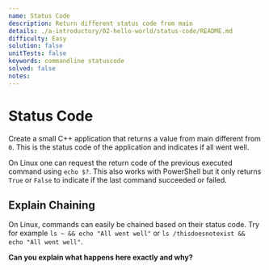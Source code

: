 ```yaml
---
name: Status Code
description: Return different status code from main
details: ./a-introductory/02-hello-world/status-code/README.md
difficulty: Easy
solution: false
unitTests: false
keywords: commandline statuscode
solved: false
notes:
---
```


# Status Code

Create a small C++ application that returns a value from main different from `0`. This is the status code of the application and indicates if all went well.

On Linux one can request the return code of the previous executed command using `echo $?`. This also works with PowerShell but it only returns `True` or `False` to indicate if the last command succeeded or failed.

## Explain Chaining

On Linux, commands can easily be chained based on their status code. Try for example `ls ~ && echo "All went well"` or `ls /thisdoesnotexist && echo "All went well"`.

**Can you explain what happens here exactly and why?**

<!-- Answer the question here (remove this comment!) -->
